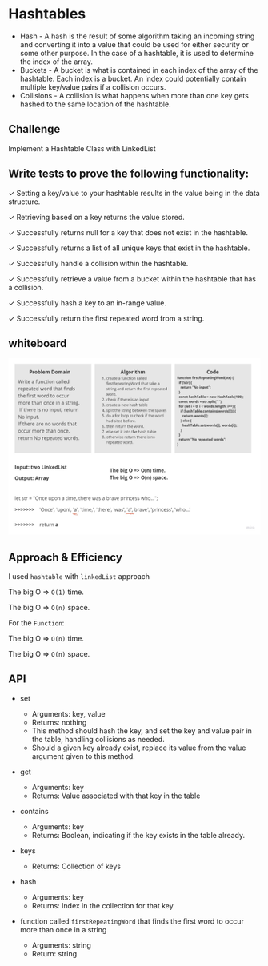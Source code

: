 # Hashtables

<!-- Short summary or background information -->

- Hash - A hash is the result of some algorithm taking an incoming string and converting it into a value that could be used for either security or some other purpose. In the case of a hashtable, it is used to determine the index of the array.
- Buckets - A bucket is what is contained in each index of the array of the hashtable. Each index is a bucket. An index could potentially contain multiple key/value pairs if a collision occurs.
- Collisions - A collision is what happens when more than one key gets hashed to the same location of the hashtable.

## Challenge

Implement a Hashtable Class with LinkedList

<!-- Description of the challenge -->

## Write tests to prove the following functionality:

✓ Setting a key/value to your hashtable results in the value being in the data structure.

✓ Retrieving based on a key returns the value stored.

✓ Successfully returns null for a key that does not exist in the hashtable.

✓ Successfully returns a list of all unique keys that exist in the hashtable.

✓ Successfully handle a collision within the hashtable.

✓ Successfully retrieve a value from a bucket within the hashtable that has a collision.

✓ Successfully hash a key to an in-range value.

✓ Successfully return the first repeated word from a string.

## whiteboard

![whiteboard](./assets/whiteboard-repeated.jpg)

## Approach & Efficiency

<!-- What approach did you take? Why? What is the Big O space/time for this approach? -->

I used `hashtable` with `linkedList` approach

The big O => `O(1)` time.

The big O => `O(n)` space.

For the `Function`:

The big O => `O(n)` time.

The big O => `O(n)` space.

## API

<!-- Description of each method publicly available in each of your hashtable -->

- set
  - Arguments: key, value
  - Returns: nothing
  - This method should hash the key, and set the key and value pair in the table, handling collisions as needed.
  - Should a given key already exist, replace its value from the value argument given to this method.
- get
  - Arguments: key
  - Returns: Value associated with that key in the table
- contains
  - Arguments: key
  - Returns: Boolean, indicating if the key exists in the table already.
- keys
  - Returns: Collection of keys
- hash

  - Arguments: key
  - Returns: Index in the collection for that key

- function called `firstRepeatingWord` that finds the first word to occur more than once in a string
  - Arguments: string
  - Return: string
